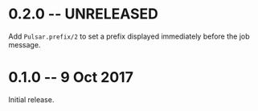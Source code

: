 # 0.2.0 -- UNRELEASED

Add `Pulsar.prefix/2` to set a prefix displayed immediately before the job message.

# 0.1.0 -- 9 Oct 2017

Initial release.
